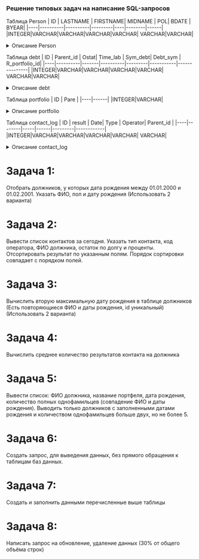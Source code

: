 ### Решение типовых задач на написание SQL-запросов

Таблица Person
| ID | LASTNAME | FIRSTNAME| MIDNAME | POL|  BDATE | BYEAR|
|----|----------|----------|---------|----|--------|------|
|INTEGER|VARCHAR|VARCHAR|VARCHAR|VARCHAR| VARCHAR|VARCHAR|

<details>
<summary>Описание Person</summary>
ID -	Код должника,<br>
LASTNAME -	Фамилия,<br>
FIRSTNAME -	Имя,<br>
MIDNAME	- Отчество,<br> 
POL	- Пол: 1-М, 2-Ж,<br>  
BDATE	- Дата рождения,<br>
BYEAR -	Год рождения    
</details>


Таблица debt
| ID | Parent_id | Ostat| Time_lab | Sym_debt|  Debt_sym | R_portfolio_id|
|----|----------|-------|----------|---------|-----------|---------------|
|INTEGER|VARCHAR|VARCHAR|VARCHAR|VARCHAR| VARCHAR|VARCHAR|

<details>
<summary>Описание debt</summary>
ID 	- Код долга,<br>
Parent_id	- ID_должника,<br>
Ostat -	Остаток,<br>
Time_lab	- Часовой пояс,<br>
Sym_debt	- Остаток просроченной задолженности,<br>
Debt_sym	- Проценты,<br>
R_portfolio_id -	ID портфеля
</details>


Таблица portfolio
| ID | Pare |
|----|------|
|INTEGER|VARCHAR|

<details>
<summary>Описание portfolio</summary>
ID - id портфеля,<br>
Pare	- Название портфеля
</details>


Таблица contact_log
| ID | result | Date| Type | Operator|  Parent_id |
|----|--------|-----|------|---------|------------|
|INTEGER|VARCHAR|VARCHAR|VARCHAR|VARCHAR| VARCHAR|

<details>
<summary>Описание contact_log</summary>
ID -	id лога,<br>
result	- Результат контакта,<br>
Date	- Дата контакта,<br>
Type - 	Тип контакта,<br>
Operator -	Оператор, зарегистрировавший контакт,<br>
Parent_id	- ID долга
</details>


# Задача 1:
Отобрать должников, у которых дата рождения между 01.01.2000 и 01.02.2001. Указать ФИО, пол и дату рождения (Использовать 2 варианта)

# Задача 2:
Вывести список контактов за сегодня. Указать тип контакта, код оператора, ФИО должника, остаток по долгу и проценты. Отсортировать результат по указанным полям. Порядок сортировки совпадает с порядком полей.
 
# Задача 3:
Вычислить вторую максимальную дату рождения в таблице должников (Есть повторяющиеся ФИО и даты рождения, id уникальный) (Использовать 2 варианта)

# Задача 4:
Вычислить среднее количество результатов контакта на должника

# Задача 5:
Вывести список: ФИО должника, название портфеля, дата рождения, количество полных однофамильцев (совпадение ФИО и даты рождения). Выводить только должников с заполненными датами рождения и количеством однофамильцев больше двух, но не более 5. 

# Задача 6:
Создать запрос, для выведения данных, без прямого обращения к таблицам баз данных. 

# Задача 7:
Создать и заполнить данными перечисленные выше таблицы

# Задача 8:
Написать запрос на обновление, удаление данных (30% от общего объёма строк)
